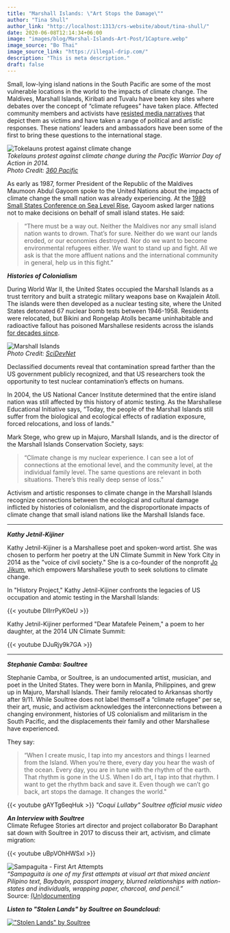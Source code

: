 ```yaml
---
title: "Marshall Islands: \"Art Stops the Damage\""
author: "Tina Shull"
author_link: "http://localhost:1313/crs-website/about/tina-shull/"
date: 2020-06-08T12:14:34+06:00
image: "images/blog/Marshal-Islands-Art-Post/1Capture.webp"
image_source: "Bo Thai" 
image_source_link: "https://illegal-drip.com/"
description: "This is meta description."
draft: false
---
```


<!-- TO-DO: Center - figure out positioning (should be with main image)
*"Not 1 More" artwork by [Bo Thai](https://illegal-drip.com/), featuring musician and spoken-word artist Soultree*-->

Small, low-lying island nations in the South Pacific are some of the most vulnerable locations in the world to the impacts of climate change.  The Maldives, Marshall Islands, Kiribati and Tuvalu have been key sites where debates over the concept of “climate refugees” have taken place.  Affected community members and activists have [resisted media narratives](https://link.springer.com/chapter/10.1007/978-3-319-70703-7_1) that depict them as victims and have taken a range of political and artistic responses.  These nations’ leaders and ambassadors have been some of the first to bring these questions to the international stage.

<!-- TO-DO: Center -->
![Tokelauns protest against climate change ](../../images/blog/Marshal-Islands-Art-Post/2Capture.webp)  
*Tokelauns protest against climate change during the Pacific Warrior Day of Action in 2014.*  
*Photo Credit: [360 Pacific](http://350pacific.org/we-are-not-drowning-we-are-fighting/)*

As early as 1987, former President of the Republic of the Maldives Maumoon Abdul Gayoom spoke to the United Nations about the impacts of climate change the small nation was already experiencing.  At the [1989 Small States Conference on Sea Level Rise](https://www.sciencedirect.com/science/article/pii/S0016718509000335), Gayoom asked larger nations not to make decisions on behalf of small island states. He said:

> “There must be a way out. Neither the Maldives nor any small island nation wants to drown.  That’s for sure.  Neither do we want our lands eroded, or our economies destroyed.  Nor do we want to become environmental refugees either.  We want to stand up and fight.  All we ask is that the more affluent nations and the international community in general, help us in this fight.”  
  
<!-- TO-DO: Figure out spacing & sizing -->
***Histories of Colonialism***  

During World War II, the United States occupied the Marshall Islands as a trust territory and built a strategic military weapons base on Kwajalein Atoll.  The islands were then developed as a nuclear testing site, where the United States detonated 67 nuclear bomb tests between 1946-1958.  Residents were relocated, but Bikini and Rongelap Atolls became uninhabitable and radioactive fallout has poisoned Marshallese residents across the islands [for decades since](https://theconversation.com/bikini-islanders-still-deal-with-fallout-of-us-nuclear-tests-70-years-later-58567).  

<!-- TO-DO: Center -->
![Marshall Islands](../../images/blog/Marshal-Islands-Art-Post/3Capture.webp)  
*Photo Credit: [SciDevNet](https://www.scidev.net/global/climate-change/multimedia/pacific-islands-threatened-waves-climate-change.html?)*

Declassified documents reveal that contamination spread farther than the US government publicly recognized, and that US researchers took the opportunity to test nuclear contamination’s effects on humans.  

In 2004, the US National Cancer Institute determined that the entire island nation was still affected by this history of atomic testing.  As the Marshallese Educational Initiative says, “Today, the people of the Marshall Islands still suffer from the biological and ecological effects of radiation exposure, forced relocations, and loss of lands.”  

Mark Stege, who grew up in Majuro, Marshall Islands, and is the director of the Marshall Islands Conservation Society, says:  
> “Climate change is my nuclear experience. I can see a lot of connections at the emotional level, and the community level, at the individual family level. The same questions are relevant in both situations. There’s this really deep sense of loss.”  

Activism and artistic responses to climate change in the Marshall Islands recognize connections between the ecological and cultural damage inflicted by histories of colonialism, and the disproportionate impacts of climate change that small island nations like the Marshall Islands face.  

---  
<!-- TO-DO: Figure out spacing & sizing -->
***Kathy Jetnil-Kijiner***  
  
Kathy Jetnil-Kijiner is a Marshallese poet and spoken-word artist.  She was chosen to perform her poetry at the UN Climate Summit in New York City in 2014 as the "voice of civil society."  She is a co-founder of the nonprofit [Jo Jikum](https://jojikum.org/), which empowers Marshallese youth to seek solutions to climate change.​


In "History Project," Kathy Jetnil-Kijiner confronts the legacies of US occupation and atomic testing in the Marshall Islands:  
<!-- TO-DO: Center -->  
{{< youtube DIIrrPyK0eU >}}  
  
Kathy Jetnil-Kijiner performed "Dear Matafele Peinem," a poem to her daughter, at the 2014 UN Climate Summit:  
<!-- TO-DO: Center -->  
{{< youtube DJuRjy9k7GA >}}  
  
  ---  
<!-- TO-DO: Figure out spacing & sizing -->  
***Stephanie Camba: Soultree***  
  
Stephanie Camba, or Soultree, is an undocumented artist, musician, and poet in the United States.  They were born in Manila, Philippines, and grew up in Majuro, Marshall Islands.  Their family relocated to Arkansas shortly after 9/11.  While Soultree does not label themself a “climate refugee” per se, their art, music, and activism acknowledges the interconnections between a changing environment, histories of US colonialism and militarism in the South Pacific, and the displacements their family and other Marshallese have experienced.
  
They say:
> “When I create music, I tap into my ancestors and things I learned from the Island.  When you’re there, every day you hear the wash of the ocean.  Every day, you are in tune with the rhythm of the earth.  That rhythm is gone in the U.S. When I do art, I tap into that rhythm.  I want to get the rhythm back and save it.  Even though we can’t go back, art stops the damage. It changes the world."

<!-- TO-DO: Center -->  
{{< youtube gAYTg6eqHuk >}}
*"Coqui Lullaby" Soultree official music video*
  
<!-- TO-DO: Figure out spacing & sizing -->  
***An Interview with Soultree***  
Climate Refugee Stories art director and project collaborator Bo Daraphant sat down with Soultree in 2017 to discuss their art, activism, and climate migration:

<!-- TO-DO: Center -->  
{{< youtube uBpVOhHWSxI >}}  

<!-- TO-DO: Center -->  
![Sampaguita - First Art Attempts](../../images/blog/Marshal-Islands-Art-Post/4Capture.webp)  
*“Sampaguita is one of my first attempts at visual art that mixed ancient Pilipino text, Baybayin, passport imagery, blurred relationships with nation-states and individuals, wrapping paper, charcoal, and pencil.”*  
Source: [(Un)documenting](http://undocumenting.com/post/61601717049/stephanie)

<!-- TO-DO: Figure out spacing & sizing -->  
***Listen to "Stolen Lands" by Soultree on Soundcloud:***
<!-- TO-DO: Center -->
[!["Stolen Lands" by Soultree](../../images/blog/Marshal-Islands-Art-Post/5Capture.webp)](https://soundcloud.com/elephant-rebellion/stolen-lands)  